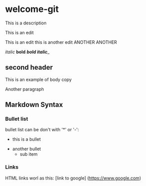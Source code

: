 # welcome-git
This is a description

This is an edit

This is an edit this is another edit
ANOTHER ANOTHER



_italic_ 
**bold**
_**bold italic**__

## second header 

This is an example of body copy

Another paragraph 


## Markdown Syntax 

### Bullet list 

bullet list can be  don't with '*' or '-': 

* this is a bullet 
- another bullet
    - sub item 
    
    
### Links 

HTML links worl as  this: [link to google] (https://www.google.com)

